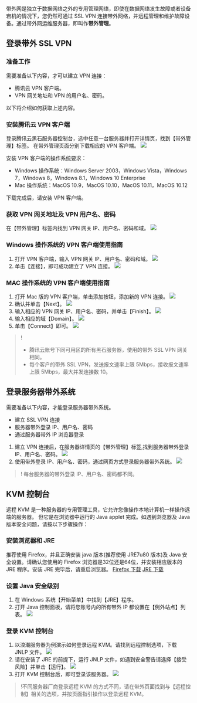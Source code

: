 带外网是独立于数据网络之外的专用管理网络，即使在数据网络发生故障或者设备宕机的情况下，您仍然可通过 SSL VPN 连接带外网络，并远程管理和维护故障设备。通过带外网运维服务器，即叫作**带外管理**。

## 登录带外 SSL VPN
### 准备工作
需要准备以下内容，才可以建立 VPN 连接：
- 腾讯云 VPN 客户端。
- VPN 网关地址和 VPN 的用户名、密码。

以下将介绍如何获取上述内容。


### 安装腾讯云 VPN 客户端
登录腾讯云黑石服务器控制台，选中任意一台服务器并打开详情页，找到【带外管理】标签。
在带外管理页面分别下载相应的 VPN 客户端。
![](https://mc.qcloudimg.com/static/img/e08bb2d98c97ebb61c06fdc1e7638106/001.png)

安装 VPN 客户端的操作系统要求：
- Windows 操作系统：Windows Server 2003，Windows Vista，Windows 7，Windows 8，Windows 8.1，Windows 10 Enterprise
- Mac 操作系统：MacOS 10.9，MacOS 10.10，MacOS 10.11，MacOS 10.12

下载完成后，请安装 VPN 客户端。



### 获取 VPN 网关地址及 VPN 用户名、密码
在【带外管理】标签内找到 VPN 网关 IP、用户名、密码和域。
![](https://mc.qcloudimg.com/static/img/0d426a9f7d8f62a457f4b95a5f9eec5d/002.png)



### Windows 操作系统的 VPN 客户端使用指南
1. 打开 VPN 客户端，输入 VPN 网关 IP、用户名、密码和域。
![](https://mc.qcloudimg.com/static/img/a7b820a30427d720504de3c9e069ade9/003.png)
2. 单击【连接】，即可成功建立了 VPN 连接。
![](https://mc.qcloudimg.com/static/img/2dd765f8c114421bc0c67333f33c5a7f/004.png)


### MAC 操作系统的 VPN 客户端使用指南
1. 打开 Mac 版的 VPN 客户端，单击添加按钮，添加新的 VPN 连接。
![](https://mc.qcloudimg.com/static/img/ce60d1d393853355c111f67802292249/005.png)
2. 确认并单击【Next】。
![](https://mc.qcloudimg.com/static/img/a129b19a14a0596bc940bc3c2c17e952/006.png)
3. 输入相应的 VPN 网关 IP、用户名、密码，并单击【Finish】。
![](https://mc.qcloudimg.com/static/img/c2b10dd164933e92f8f6972fe9737c13/007.png)
4. 输入相应的域【Domain】。
![](https://mc.qcloudimg.com/static/img/68566234130f01caf1a2b38b4cbd4139/008.png)
5. 单击【Connect】即可。
![](https://mc.qcloudimg.com/static/img/97bb61f78e5299aa452dae8589400dad/009.png)
>!
> - 腾讯云账号下同可用区的所有黑石服务器，使用的带外 SSL VPN 网关相同。
> - 每个客户的带外 SSL VPN，发送报文速率上限 5Mbps，接收报文速率上限 5Mbps，最大并发连接数 10。
> 

## 登录服务器带外系统
需要准备以下内容，才能登录服务器带外系统。
- 建立 SSL VPN 连接
- 服务器带外登录 IP、用户名、密码
- 通过服务器带外 IP 浏览器登录


1. 建立 VPN 连接后，在服务器详情页的【带外管理】标签,找到服务器带外登录 IP、用户名、密码。
![](https://mc.qcloudimg.com/static/img/c6884c0c00b8515d306a82bb2c071277/010.png)
2. 使用带外登录 IP、用户名、密码，通过网页方式登录服务器带外系统。
![](https://mc.qcloudimg.com/static/img/d9a6ae97e4f90735de5caa4a582c1fc5/011.png)
>! 每台服务器的带外登录 IP、用户名、密码都不同。
>


## KVM 控制台
远程 KVM 是一种服务器的专用管理工具，它允许您像操作本地计算机一样操作远端的服务器。
但它是在浏览器中运行的 Java applet 完成。如遇到浏览器及 Java 版本安全问题，请按以下步骤操作：

### 安装浏览器和 JRE
推荐使用 Firefox，并且正确安装 java 版本(推荐使用 JRE7u80 版本)及 Java 安全设置。请确认您使用的 Firefox 浏览器是32位还是64位，并安装相应版本的 JRE 程序。安装 JRE 完毕后，请重启浏览器。
[Firefox 下载](http://www.firefox.com.cn/download/)
[JRE 下载](http://www.oracle.com/technetwork/java/javase/downloads/jre8-downloads-2133155.html)

### 设置 Java 安全级别
1. 在 Windows 系统【开始菜单】中找到【JRE】程序。
2. 打开 Java 控制面板，请将您账号内的所有带外 IP 都设置在【例外站点】列表。
![](https://mc.qcloudimg.com/static/img/4678086a40776453153066fb7aa72881/012.png)


### 登录 KVM 控制台
1. 以浪潮服务器为例演示如何登录远程 KVM。请找到远程控制选项，下载 JNLP 文件。
![](https://mc.qcloudimg.com/static/img/a35a3e1ba9bea017eb478fd0fae9a287/013.png)
2. 请在安装了 JRE 的前提下，运行 JNLP 文件，如遇到安全警告请选择【接受风险】并单击【运行】。
![](https://mc.qcloudimg.com/static/img/9f1a11106f7aceb452a8717664890c07/014.png)
3. 打开 KVM 控制台后，即可登录该服务器。
![](https://mc.qcloudimg.com/static/img/0edf6dd157370d0f8469b02545663300/015.png)
>!不同服务器厂商登录远程 KVM 的方式不同，请在带外页面找到与【远程控制】相关的选项，并按页面指引操作以登录远程 KVM。
>

